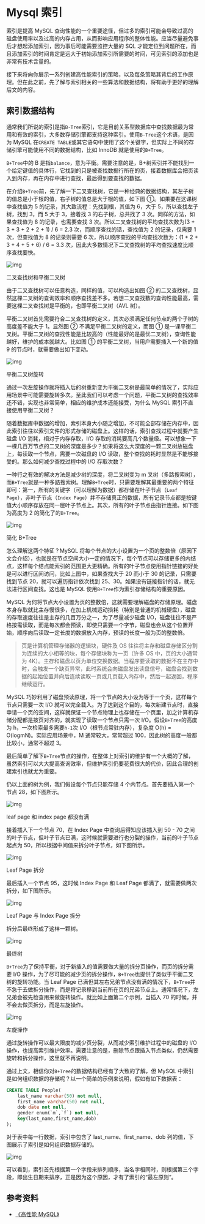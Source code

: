 # Mysql 索引

索引是提高 MySQL 查询性能的一个重要途径，但过多的索引可能会导致过高的磁盘使用率以及过高的内存占用，从而影响应用程序的整体性能。应当尽量避免事后才想起添加索引，因为事后可能需要监控大量的 SQL 才能定位到问题所在，而且添加索引的时间肯定是远大于初始添加索引所需要的时间，可见索引的添加也是非常有技术含量的。

接下来将向你展示一系列创建高性能索引的策略，以及每条策略其背后的工作原理。但在此之前，先了解与索引相关的一些算法和数据结构，将有助于更好的理解后文的内容。

## 索引数据结构

通常我们所说的索引是指`B-Tree`索引，它是目前关系型数据库中查找数据最为常用和有效的索引，大多数存储引擎都支持这种索引。使用`B-Tree`这个术语，是因为 MySQL 在`CREATE TABLE`或其它语句中使用了这个关键字，但实际上不同的存储引擎可能使用不同的数据结构，比如 InnoDB 就是使用的`B+Tree`。

`B+Tree`中的 B 是指`balance`，意为平衡。需要注意的是，B+树索引并不能找到一个给定键值的具体行，它找到的只是被查找数据行所在的页，接着数据库会把页读入到内存，再在内存中进行查找，最后得到要查找的数据。

在介绍`B+Tree`前，先了解一下二叉查找树，它是一种经典的数据结构，其左子树的值总是小于根的值，右子树的值总是大于根的值，如下图 ①。如果要在这课树中查找值为 5 的记录，其大致流程：先找到根，其值为 6，大于 5，所以查找左子树，找到 3，而 5 大于 3，接着找 3 的右子树，总共找了 3 次。同样的方法，如果查找值为 8 的记录，也需要查找 3 次。所以二叉查找树的平均查找次数为(3 + 3 + 3 + 2 + 2 + 1) / 6 = 2.3 次，而顺序查找的话，查找值为 2 的记录，仅需要 1 次，但查找值为 8 的记录则需要 6 次，所以顺序查找的平均查找次数为：(1 + 2 + 3 + 4 + 5 + 6) / 6 = 3.3 次，因此大多数情况下二叉查找树的平均查找速度比顺序查找要快。

![img](https:////upload-images.jianshu.io/upload_images/175724-272c1245eba594f5.png?imageMogr2/auto-orient/strip|imageView2/2/w/618/format/webp)

二叉查找树和平衡二叉树

由于二叉查找树可以任意构造，同样的值，可以构造出如图 ② 的二叉查找树，显然这棵二叉树的查询效率和顺序查找差不多。若想二叉查找数的查询性能最高，需要这棵二叉查找树是平衡的，也即平衡二叉树（AVL 树）。

平衡二叉树首先需要符合二叉查找树的定义，其次必须满足任何节点的两个子树的高度差不能大于 1。显然图 ② 不满足平衡二叉树的定义，而图 ① 是一课平衡二叉树。平衡二叉树的查找性能是比较高的（性能最好的是最优二叉树），查询性能越好，维护的成本就越大。比如图 ① 的平衡二叉树，当用户需要插入一个新的值 9 的节点时，就需要做出如下变动。

![img](https:////upload-images.jianshu.io/upload_images/175724-c806af2d9defcbab.png?imageMogr2/auto-orient/strip|imageView2/2/w/538/format/webp)

平衡二叉树旋转

通过一次左旋操作就将插入后的树重新变为平衡二叉树是最简单的情况了，实际应用场景中可能需要旋转多次。至此我们可以考虑一个问题，平衡二叉树的查找效率还不错，实现也非常简单，相应的维护成本还能接受，为什么 MySQL 索引不直接使用平衡二叉树？

随着数据库中数据的增加，索引本身大小随之增加，不可能全部存储在内存中，因此索引往往以索引文件的形式存储的磁盘上。这样的话，索引查找过程中就要产生磁盘 I/O 消耗，相对于内存存取，I/O 存取的消耗要高几个数量级。可以想象一下一棵几百万节点的二叉树的深度是多少？如果将这么大深度的一颗二叉树放磁盘上，每读取一个节点，需要一次磁盘的 I/O 读取，整个查找的耗时显然是不能够接受的。那么如何减少查找过程中的 I/O 存取次数？

一种行之有效的解决方法是减少树的深度，将二叉树变为 m 叉树（多路搜索树），而`B+Tree`就是一种多路搜索树。理解`B+Tree`时，只需要理解其最重要的两个特征即可：第一，所有的关键字（可以理解为数据）都存储在叶子节点（`Leaf Page`），非叶子节点（`Index Page`）并不存储真正的数据，所有记录节点都是按键值大小顺序存放在同一层叶子节点上。其次，所有的叶子节点由指针连接。如下图为高度为 2 的简化了的`B+Tree`。

![img](https:////upload-images.jianshu.io/upload_images/175724-52306456815a0919.png?imageMogr2/auto-orient/strip|imageView2/2/w/993/format/webp)

简化 B+Tree

怎么理解这两个特征？MySQL 将每个节点的大小设置为一个页的整数倍（原因下文会介绍），也就是在节点空间大小一定的情况下，每个节点可以存储更多的内结点，这样每个结点能索引的范围更大更精确。所有的叶子节点使用指针链接的好处是可以进行区间访问，比如上图中，如果查找大于 20 而小于 30 的记录，只需要找到节点 20，就可以遍历指针依次找到 25、30。如果没有链接指针的话，就无法进行区间查找。这也是 MySQL 使用`B+Tree`作为索引存储结构的重要原因。

MySQL 为何将节点大小设置为页的整数倍，这就需要理解磁盘的存储原理。磁盘本身存取就比主存慢很多，在加上机械运动损耗（特别是普通的机械硬盘），磁盘的存取速度往往是主存的几百万分之一，为了尽量减少磁盘 I/O，磁盘往往不是严格按需读取，而是每次都会预读，即使只需要一个字节，磁盘也会从这个位置开始，顺序向后读取一定长度的数据放入内存，预读的长度一般为页的整数倍。

> 页是计算机管理存储器的逻辑块，硬件及 OS 往往将主存和磁盘存储区分割为连续的大小相等的块，每个存储块称为一页（许多 OS 中，页的大小通常为 4K）。主存和磁盘以页为单位交换数据。当程序要读取的数据不在主存中时，会触发一个缺页异常，此时系统会向磁盘发出读盘信号，磁盘会找到数据的起始位置并向后连续读取一页或几页载入内存中，然后一起返回，程序继续运行。

MySQL 巧妙利用了磁盘预读原理，将一个节点的大小设为等于一个页，这样每个节点只需要一次 I/O 就可以完全载入。为了达到这个目的，每次新建节点时，直接申请一个页的空间，这样就保证一个节点物理上也存储在一个页里，加之计算机存储分配都是按页对齐的，就实现了读取一个节点只需一次 I/O。假设`B+Tree`的高度为 h，一次检索最多需要`h-1`次 I/O（根节点常驻内存），复杂度 O(h) = O(logmN)。实际应用场景中，M 通常较大，常常超过 100，因此树的高度一般都比较小，通常不超过 3。

最后简单了解下`B+Tree`节点的操作，在整体上对索引的维护有一个大概的了解，虽然索引可以大大提高查询效率，但维护索引仍要花费很大的代价，因此合理的创建索引也就尤为重要。

仍以上面的树为例，我们假设每个节点只能存储 4 个内节点。首先要插入第一个节点 28，如下图所示。

![img](https:////upload-images.jianshu.io/upload_images/175724-a862bb909a8ed6a0.png?imageMogr2/auto-orient/strip|imageView2/2/w/950/format/webp)

leaf page 和 index page 都没有满

接着插入下一个节点 70，在 Index Page 中查询后得知应该插入到 50 - 70 之间的叶子节点，但叶子节点已满，这时候就需要进行也分裂的操作，当前的叶子节点起点为 50，所以根据中间值来拆分叶子节点，如下图所示。

![img](https:////upload-images.jianshu.io/upload_images/175724-ce47c776928bc6b8.png?imageMogr2/auto-orient/strip|imageView2/2/w/928/format/webp)

Leaf Page 拆分

最后插入一个节点 95，这时候 Index Page 和 Leaf Page 都满了，就需要做两次拆分，如下图所示。

![img](https:////upload-images.jianshu.io/upload_images/175724-33cee181795b3dcc.png?imageMogr2/auto-orient/strip|imageView2/2/w/909/format/webp)

Leaf Page 与 Index Page 拆分

拆分后最终形成了这样一颗树。

![img](https:////upload-images.jianshu.io/upload_images/175724-5289c6ec5d11216e.png?imageMogr2/auto-orient/strip|imageView2/2/w/986/format/webp)

最终树

`B+Tree`为了保持平衡，对于新插入的值需要做大量的拆分页操作，而页的拆分需要 I/O 操作，为了尽可能的减少页的拆分操作，`B+Tree`也提供了类似于平衡二叉树的旋转功能。当 Leaf Page 已满但其左右兄弟节点没有满的情况下，`B+Tree`并不急于去做拆分操作，而是将记录移到当前所在页的兄弟节点上。通常情况下，左兄弟会被先检查用来做旋转操作。就比如上面第二个示例，当插入 70 的时候，并不会去做页拆分，而是左旋操作。

![img](https:////upload-images.jianshu.io/upload_images/175724-bafd2fbc93cf45ae.png?imageMogr2/auto-orient/strip|imageView2/2/w/739/format/webp)

左旋操作

通过旋转操作可以最大限度的减少页分裂，从而减少索引维护过程中的磁盘的 I/O 操作，也提高索引维护效率。需要注意的是，删除节点跟插入节点类似，仍然需要旋转和拆分操作，这里就不再说明。

通过上文，相信你对`B+Tree`的数据结构已经有了大致的了解，但 MySQL 中索引是如何组织数据的存储呢？以一个简单的示例来说明，假如有如下数据表：

```sql
CREATE TABLE People(
    last_name varchar(50) not null,
    first_name varchar(50) not null,
    dob date not null,
    gender enum(`m`,`f`) not null,
    key(last_name,first_name,dob)
);
```

对于表中每一行数据，索引中包含了 last_name、first_name、dob 列的值，下图展示了索引是如何组织数据存储的。

![img](https:////upload-images.jianshu.io/upload_images/175724-3ba760afbae4a52d.png?imageMogr2/auto-orient/strip|imageView2/2/w/1006/format/webp)

可以看到，索引首先根据第一个字段来排列顺序，当名字相同时，则根据第三个字段，即出生日期来排序，正是因为这个原因，才有了索引的“最左原则”。

## 参考资料

- [《高性能 MySQL》](https://book.douban.com/subject/23008813/)
